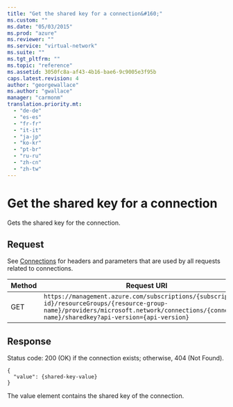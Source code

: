 ```yaml
---
title: "Get the shared key for a connection&#160;"
ms.custom: ""
ms.date: "05/03/2015"
ms.prod: "azure"
ms.reviewer: ""
ms.service: "virtual-network"
ms.suite: ""
ms.tgt_pltfrm: ""
ms.topic: "reference"
ms.assetid: 3050fc8a-af43-4b16-bae6-9c9005e3f95b
caps.latest.revision: 4
author: "georgewallace"
ms.author: "gwallace"
manager: "carmonm"
translation.priority.mt: 
  - "de-de"
  - "es-es"
  - "fr-fr"
  - "it-it"
  - "ja-jp"
  - "ko-kr"
  - "pt-br"
  - "ru-ru"
  - "zh-cn"
  - "zh-tw"
---
```

# Get the shared key for a connection&#160;
Gets the shared key for the connection.  
  
## Request  
 See [Connections](../NetworkGateway/connections.md) for headers and parameters that are used by all requests related to connections.  
  
|Method|Request URI|  
|------------|-----------------|  
|GET|`https://management.azure.com/subscriptions/{subscription-id}/resourceGroups/{resource-group-name}/providers/microsoft.network/connections/{connection-name}/sharedkey?api-version={api-version}`|  
  
## Response  
 Status code: 200 (OK) if the connection exists; otherwise, 404 (Not Found).  
  
```  
{  
  "value": {shared-key-value}  
}  
```  
  
 The value element contains the shared key of the connection.